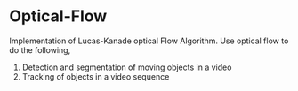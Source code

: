 # Optical-Flow
Implementation of Lucas-Kanade optical Flow Algorithm.
Use optical flow to do the following,
1) Detection and segmentation of moving objects in a video
2) Tracking of objects in a video sequence
